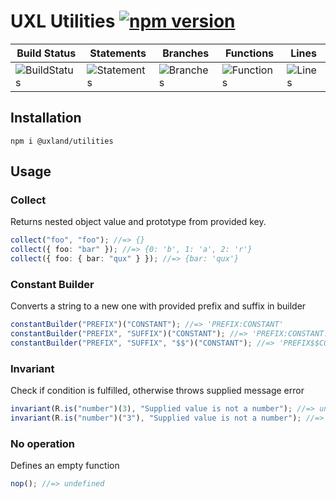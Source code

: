 # UXL Utilities [![npm version](https://badge.fury.io/js/%40uxland%2Futilities.svg)](https://badge.fury.io/js/%40uxland%2Futilities)

| Build Status                                    | Statements                                    | Branches                                  | Functions                                   | Lines                               |
| ----------------------------------------------- | --------------------------------------------- | ----------------------------------------- | ------------------------------------------- | ----------------------------------- |
| ![BuildStatus](#buildstatus# "Building Status") | ![Statements](https://img.shields.io/badge/Coverage-100%25-brightgreen.svg "Make me better!") | ![Branches](https://img.shields.io/badge/Coverage-100%25-brightgreen.svg "Make me better!") | ![Functions](https://img.shields.io/badge/Coverage-100%25-brightgreen.svg "Make me better!") | ![Lines](https://img.shields.io/badge/Coverage-100%25-brightgreen.svg "Make me better!") |

## Installation

`npm i @uxland/utilities`

## Usage

### Collect

Returns nested object value and prototype from provided key.

```typescript
collect("foo", "foo"); //=> {}
collect({ foo: "bar" }); //=> {0: 'b', 1: 'a', 2: 'r'}
collect({ foo: { bar: "qux" } }); //=> {bar: 'qux'}
```

### Constant Builder

Converts a string to a new one with provided prefix and suffix in builder

```typescript
constantBuilder("PREFIX")("CONSTANT"); //=> 'PREFIX:CONSTANT'
constantBuilder("PREFIX", "SUFFIX")("CONSTANT"); //=> 'PREFIX:CONSTANT:SUFFIX'
constantBuilder("PREFIX", "SUFFIX", "$$")("CONSTANT"); //=> 'PREFIX$$CONSTANT$$SUFFIX'
```

### Invariant

Check if condition is fulfilled, otherwise throws supplied message error

```typescript
invariant(R.is("number")(3), "Supplied value is not a number"); //=> undefined
invariant(R.is("number")("3"), "Supplied value is not a number"); //=> 'Supplied value is not a number'
```

### No operation

Defines an empty function

```typescript
nop(); //=> undefined
```
